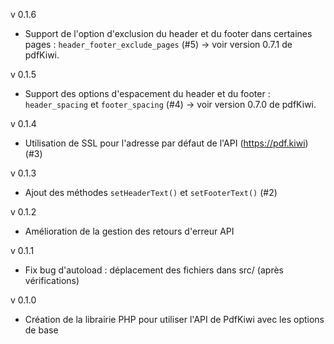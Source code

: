 v 0.1.6
  - Support de l'option d'exclusion du header et du footer dans certaines pages : `header_footer_exclude_pages` (#5) -> voir version 0.7.1 de pdfKiwi.

v 0.1.5
  - Support des options d'espacement du header et du footer : `header_spacing` et `footer_spacing` (#4) -> voir version 0.7.0 de pdfKiwi.

v 0.1.4
  - Utilisation de SSL pour l'adresse par défaut de l'API (https://pdf.kiwi) (#3)

v 0.1.3
  - Ajout des méthodes `setHeaderText()` et `setFooterText()` (#2)

v 0.1.2
  - Amélioration de la gestion des retours d'erreur API

v 0.1.1
  - Fix bug d'autoload : déplacement des fichiers dans src/ (après vérifications)

v 0.1.0
  - Création de la librairie PHP pour utiliser l'API de PdfKiwi avec les options de base
